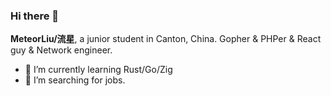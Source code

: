 ### Hi there 👋

**MeteorLiu/流星**, a junior student in Canton, China.
Gopher & PHPer & React guy & Network engineer.

- 🌱 I’m currently learning Rust/Go/Zig
- 🤔 I’m searching for jobs.
